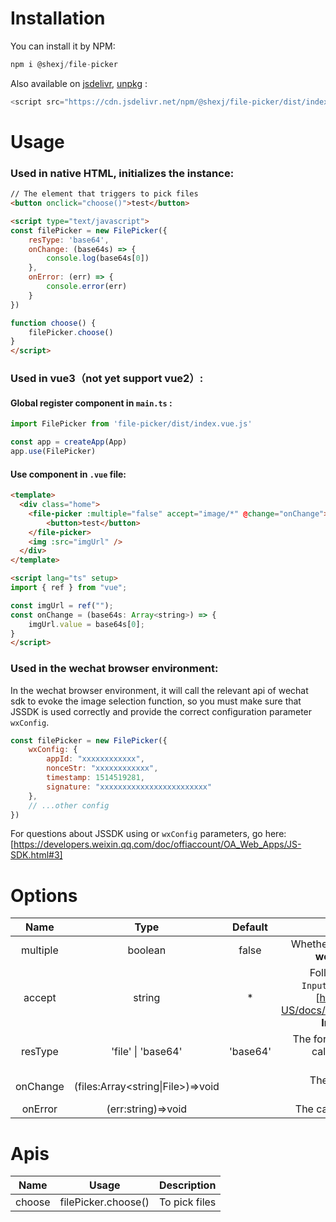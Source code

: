 # Installation
You can install it by NPM:
```javascript
npm i @shexj/file-picker
```

Also available on [jsdelivr](https://cdn.jsdelivr.net/npm/@shexj/file-picker/dist/index.umd.js), [unpkg](https://unpkg.com/@shexj/file-picker@1.0.0/dist/index.umd.js) :

```javascript
<script src="https://cdn.jsdelivr.net/npm/@shexj/file-picker/dist/index.umd.js"></script>
```
# Usage
### Used in native HTML, initializes the instance:
```html
// The element that triggers to pick files 
<button onclick="choose()">test</button>

<script type="text/javascript">
const filePicker = new FilePicker({
    resType: 'base64',
    onChange: (base64s) => {
        console.log(base64s[0])
    },
    onError: (err) => {
        console.error(err)
    }
})

function choose() {
    filePicker.choose()
}
</script>
```

### Used in vue3（not yet support vue2）:
#### Global register component in ```main.ts``` :
```javascript
import FilePicker from 'file-picker/dist/index.vue.js'

const app = createApp(App)
app.use(FilePicker)
```
#### Use component in ```.vue``` file:
```html
<template>
  <div class="home">
    <file-picker :multiple="false" accept="image/*" @change="onChange">
        <button>test</button>
    </file-picker>
    <img :src="imgUrl" />
  </div>
</template>

<script lang="ts" setup>
import { ref } from "vue";

const imgUrl = ref("");
const onChange = (base64s: Array<string>) => {
    imgUrl.value = base64s[0];
}
</script>
```

### Used in the wechat browser environment:
In the wechat browser environment, it will call the relevant api of wechat sdk to evoke the image selection function, so you must make sure that JSSDK is used correctly and provide the correct configuration parameter ```wxConfig```.

```javascript
const filePicker = new FilePicker({
    wxConfig: {
        appId: "xxxxxxxxxxxx",
        nonceStr: "xxxxxxxxxxxx",
        timestamp: 1514519281,
        signature: "xxxxxxxxxxxxxxxxxxxxxxxx"
    },
    // ...other config
})
```
For questions about JSSDK using or ```wxConfig``` parameters, go here: [https://developers.weixin.qq.com/doc/offiaccount/OA_Web_Apps/JS-SDK.html#3]

# Options
| Name  | Type | Default | Description |
| :---: | :---: | :---: | :---: |
| multiple | boolean | false | Whether to select multiple options. **Invalid in wechat environment, fixed ```false```**.
| accept | string | * | Follow the attribute criteria for native ```Input[type=file]```, which can be viewed: [https://developer.mozilla.org/en-US/docs/Web/HTML/Element/Input/file#accept]. **Invalid in wechat environment**. |
| resType | 'file' \| 'base64' | 'base64' |  The format of the parameter of the ```onChange``` callback function. **Invalid in wechat environment, fixed ```'base64'```** |
| onChange | (files:Array<string\|File>)=>void || The callback after the file is selected successfully. |
| onError | (err:string)=>void || The callback when the file is selected fails. |

# Apis
| Name  | Usage | Description |
| :---: | :---: | :---: |
| choose | filePicker.choose() | To pick files |
